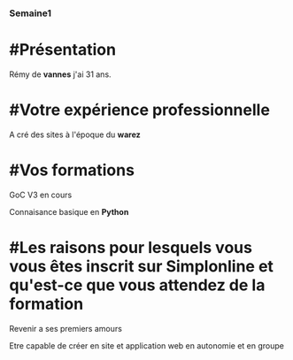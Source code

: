 ### Semaine1


#Présentation
=============

Rémy de **vannes** j'ai 31 ans.

#Votre expérience professionnelle
=================================

A cré des sites à l'époque du **warez**


#Vos formations
===============
GoC V3 en cours

Connaisance basique en **Python**

#Les raisons pour lesquels vous vous êtes inscrit sur Simplonline et qu'est-ce que vous attendez de la formation
================================================================================================================

Revenir a ses premiers amours 

Etre capable de créer en site et application web en autonomie et en groupe 